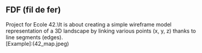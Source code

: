 ## FDF (fil de fer)
Project for Ecole 42.\It is about creating a simple wireframe model representation of a 3D landscape by linking various points (x, y, z) thanks to line segments (edges).\
[Example]:(42_map.jpeg)
